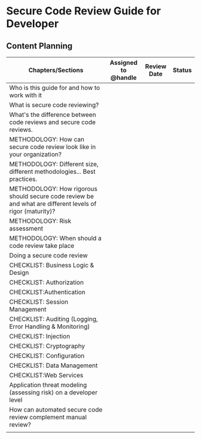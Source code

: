 # Secure Code Review Guide for Developer
## Content Planning
| Chapters/Sections  | Assigned to @handle| Review Date  |  Status |
|---|---|---|---|
| Who is this guide for and how to work with it  |   |   |   |
| What is secure code reviewing?  |   |   |   |
| What's the difference between code reviews and secure code reviews.  |   |   |   |
| METHODOLOGY: How can secure code review look like in your organization?   |   |   |   |
| METHODOLOGY: Different size, different methodologies... Best practices.  |   |   |   |
| METHODOLOGY: How rigorous should secure code review be and what are different levels of rigor (maturity)?   |   |   |   |
| METHODOLOGY: Risk assessment  |   |   |   |
| METHODOLOGY: When should a code review take place  |   |   |   |
| Doing a secure code review  |   |   |   |
| CHECKLIST: Business Logic & Design |   |   |   |
| CHECKLIST: Authorization  |   |   |   |
| CHECKLIST:Authentication  |   |   |   |
| CHECKLIST: Session Management  |   |   |   |
| CHECKLIST: Auditing (Logging, Error Handling & Monitoring)  |   |   |   |
| CHECKLIST: Injection   |   |   |   |
| CHECKLIST: Cryptography  |   |   |   |
| CHECKLIST: Configuration  |   |   |   |
| CHECKLIST: Data Management  |   |   |   |
| CHECKLIST:Web Services   |   |   |   |
| Application threat modeling (assessing risk) on a developer level  |   |   |   |
| How can automated secure code review complement manual review?  |   |   |   |
|   |   |   |   |
